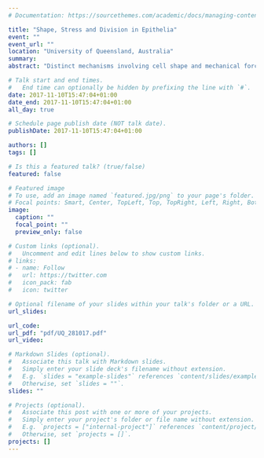```yaml
---
# Documentation: https://sourcethemes.com/academic/docs/managing-content/

title: "Shape, Stress and Division in Epithelia"
event: ""
event_url: ""
location: "University of Queensland, Australia"
summary:
abstract: "Distinct mechanisms involving cell shape and mechanical force are known to influence the rate and orientation of division in cultured cells. However, uncoupling the impact of shape and force in tissues remains challenging. Combining stretching of Xenopus tissue with mathematical methods of inferring relative mechanical stress, we find separate roles for cell shape and mechanical stress in orienting and cueing division. We demonstrate that division orientation is best predicted by an axis of cell shape defined by the position of tricellular junctions (TCJs), which align with local cell stress rather than tissue-level stress. The alignment of division to cell shape requires functional cadherin and the localization of the spindle orientation protein, LGN, to TCJs but is not sensitive to relative cell stress magnitude. In contrast, proliferation rate is more directly regulated by mechanical stress, being correlated with relative isotropic stress and decoupled from cell shape when myosin II is depleted."

# Talk start and end times.
#   End time can optionally be hidden by prefixing the line with `#`.
date: 2017-11-10T15:47:04+01:00
date_end: 2017-11-10T15:47:04+01:00
all_day: true

# Schedule page publish date (NOT talk date).
publishDate: 2017-11-10T15:47:04+01:00

authors: []
tags: []

# Is this a featured talk? (true/false)
featured: false

# Featured image
# To use, add an image named `featured.jpg/png` to your page's folder.
# Focal points: Smart, Center, TopLeft, Top, TopRight, Left, Right, BottomLeft, Bottom, BottomRight.
image:
  caption: ""
  focal_point: ""
  preview_only: false

# Custom links (optional).
#   Uncomment and edit lines below to show custom links.
# links:
# - name: Follow
#   url: https://twitter.com
#   icon_pack: fab
#   icon: twitter

# Optional filename of your slides within your talk's folder or a URL.
url_slides:

url_code:
url_pdf: "pdf/UQ_281017.pdf"
url_video:

# Markdown Slides (optional).
#   Associate this talk with Markdown slides.
#   Simply enter your slide deck's filename without extension.
#   E.g. `slides = "example-slides"` references `content/slides/example-slides.md`.
#   Otherwise, set `slides = ""`.
slides: ""

# Projects (optional).
#   Associate this post with one or more of your projects.
#   Simply enter your project's folder or file name without extension.
#   E.g. `projects = ["internal-project"]` references `content/project/deep-learning/index.md`.
#   Otherwise, set `projects = []`.
projects: []
---
```

